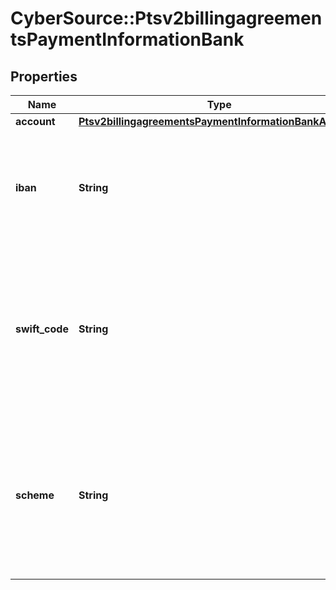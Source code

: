 # CyberSource::Ptsv2billingagreementsPaymentInformationBank

## Properties
Name | Type | Description | Notes
------------ | ------------- | ------------- | -------------
**account** | [**Ptsv2billingagreementsPaymentInformationBankAccount**](Ptsv2billingagreementsPaymentInformationBankAccount.md) |  | [optional] 
**iban** | **String** | International Bank Account Number (IBAN). #### SEPA Required for mandates services  | [optional] 
**swift_code** | **String** | Bank&#39;s SWIFT code. You can use this field only when scoring a direct debit transaction. #### BACS Required for mandates services  | [optional] 
**scheme** | **String** | The scheme that sets the rules for the direct debit process. Possible values:   - SEPA   - BACS #### SEPA/BACS Required for mandates services  | [optional] 


